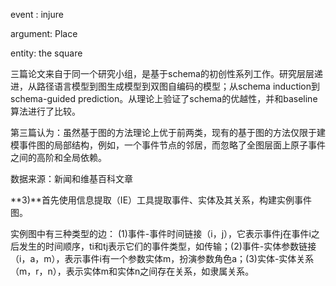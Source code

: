 event : injure

 argument: Place 

entity: the square

三篇论文来自于同一个研究小组，是基于schema的初创性系列工作。研究层层递进，从路径语言模型到图生成模型到双图自编码的模型；从schema induction到schema-guided prediction。从理论上验证了schema的优越性，并和baseline算法进行了比较。

第三篇认为：虽然基于图的方法理论上优于前两类，现有的基于图的方法仅限于建模事件图的局部结构，例如，一个事件节点的邻居，而忽略了全图层面上原子事件之间的高阶和全局依赖。

数据来源：新闻和维基百科文章

**3)**首先使用信息提取（IE）工具提取事件、实体及其关系，构建实例事件图。

实例图中有三种类型的边： (1)事件-事件时间链接（i，j），它表示事件j在事件i之后发生的时间顺序，ti和tj表示它们的事件类型，如传输；(2)事件-实体参数链接（i，a，m），表示事件i有一个参数实体m，扮演参数角色a；(3)实体-实体关系（m，r，n），表示实体m和实体n之间存在关系，如隶属关系。

